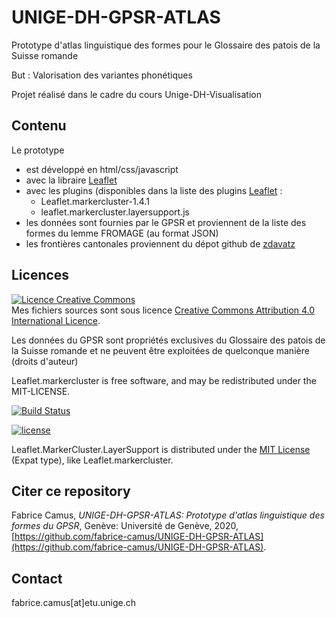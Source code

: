 # UNIGE-DH-GPSR-ATLAS

Prototype d'atlas linguistique des formes pour le Glossaire des patois de la Suisse romande

But : Valorisation des variantes phonétiques

Projet réalisé dans le cadre du cours Unige-DH-Visualisation


## Contenu

Le prototype
* est développé en html/css/javascript
* avec la libraire [Leaflet](https://leafletjs.com/)
* avec les plugins (disponibles dans la liste des plugins [Leaflet](https://leafletjs.com/)  : 
	* Leaflet.markercluster-1.4.1
	* leaflet.markercluster.layersupport.js
* les données sont fournies par le GPSR et proviennent de la liste des formes du lemme FROMAGE (au format JSON)
* les frontières cantonales proviennent du dépot github de [zdavatz](https://github.com/zdavatz/covid19_ch/tree/master/assets)
  


## Licences
<a rel="license" href="http://creativecommons.org/licenses/by/4.0/"><img alt="Licence Creative Commons" style="border-width:0" src="https://i.creativecommons.org/l/by/4.0/88x31.png" /></a><br />Mes fichiers sources sont sous licence <a rel="license" href="http://creativecommons.org/licenses/by/4.0/">Creative Commons Attribution 4.0 International Licence</a>.

Les données du GPSR sont propriétés exclusives du Glossaire des patois de la Suisse romande et ne peuvent être exploitées de quelconque manière (droits d'auteur)



Leaflet.markercluster is free software, and may be redistributed under the MIT-LICENSE.

[![Build Status](https://travis-ci.org/Leaflet/Leaflet.markercluster.png?branch=master)](https://travis-ci.org/Leaflet/Leaflet.markercluster)

[![license](https://img.shields.io/github/license/ghybs/leaflet.markercluster.layersupport.svg)](LICENSE)

Leaflet.MarkerCluster.LayerSupport is distributed under the
[MIT License](http://choosealicense.com/licenses/mit/) (Expat type), like
Leaflet.markercluster.


## Citer ce repository
Fabrice Camus,  _UNIGE-DH-GPSR-ATLAS: Prototype d'atlas linguistique des formes du GPSR_, Genève: Université de Genève, 2020, [https://github.com/fabrice-camus/UNIGE-DH-GPSR-ATLAS](https://github.com/fabrice-camus/UNIGE-DH-GPSR-ATLAS).


## Contact
fabrice.camus[at]etu.unige.ch